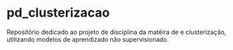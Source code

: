 # pd_clusterizacao
Repositório dedicado ao projeto de disciplina da matéira de e clusterização, utilizando modelos de aprendizado não supervisionado.
